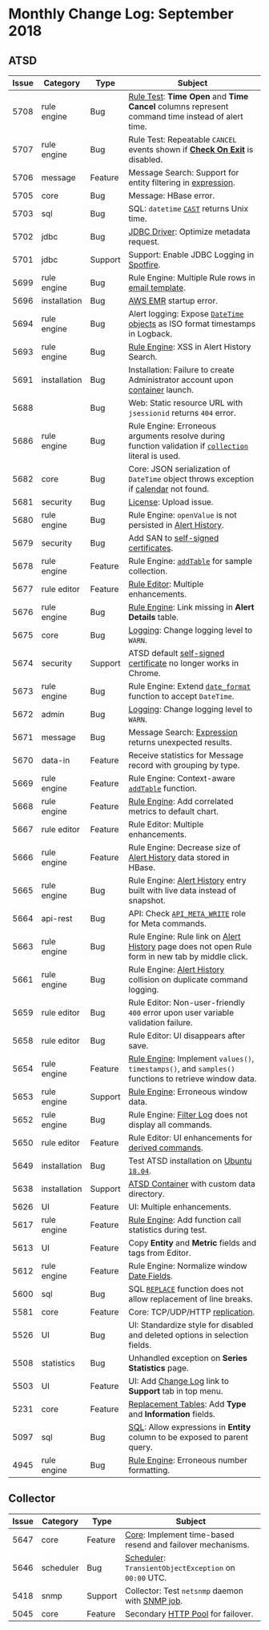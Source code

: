 # Monthly Change Log: September 2018

## ATSD

**Issue**| **Category**    | **Type**    | **Subject**
-----|-------------|---------|----------------------
|5708|rule engine|Bug|[Rule Test](../../rule-engine/README.md): **Time Open** and **Time Cancel** columns represent command time instead of alert time.|
|5707|rule engine|Bug|Rule Test: Repeatable `CANCEL` events shown if [**Check On Exit**](../../rule-engine/condition.md#check-on-exit) is disabled.|
|5706|message|Feature|Message Search: Support for entity filtering in [expression](../../administration/metric-persistence-filter.md#expression-syntax).|
|5705|core|Bug|Message: HBase error.|
|5703|sql|Bug|SQL: `datetime` [`CAST`](../../sql/README.md#cast) returns Unix time. |
|5702|jdbc|Bug|[JDBC Driver](https://github.com/axibase/atsd-jdbc#jdbc-driver): Optimize metadata request.|
|5701|jdbc|Support|Support: Enable JDBC Logging in [Spotfire](https://axibase.com/docs/atsd/integration/spotfire/).|
|5699|rule engine|Bug|Rule Engine: Multiple Rule rows in [email template](../../rule-engine/email.md).|
|5696|installation|Bug|[AWS EMR](../../installation/aws-emr-s3.md) startup error.|
|5694|rule engine|Bug|Alert logging: Expose [`DateTime` objects](../../rule-engine/object-datetime.md) as ISO format timestamps in Logback.|
|5693|rule engine|Bug|[Rule Engine](../../rule-engine/README.md): XSS in Alert History Search.|
|5691|installation|Bug|Installation: Failure to create Administrator account upon [container](../../installation/images.md) launch.|
|5688||Bug|Web: Static resource URL with `jsessionid` returns `404` error.|
|5686|rule engine|Bug|Rule Engine: Erroneous arguments resolve during function validation if [`collection`](../../administration/metric-persistence-filter.md#collection) literal is used.|
|5682|core|Bug|Core: JSON serialization of `DateTime` object throws exception if [calendar](../../rule-engine/workday-calendar.md) not found.|
|5681|security|Bug|[License](../../licensing.md): Upload issue.|
|5680|rule engine|Bug|Rule Engine: `openValue` is not persisted in [Alert History](../../rule-engine/functions-alert-history.md#alerthistory-object).|
|5679|security|Bug|Add SAN to [self-signed certificates](../../administration/ssl-self-signed.md).|
|5678|rule engine|Feature|Rule Engine: [`addTable`](../../rule-engine/functions-table.md) for sample collection.|
|5677|rule editor|Feature|[Rule Editor](../../rule-engine/README.md): Multiple enhancements.|
|5676|rule engine|Bug|[Rule Engine](../../rule-engine/README.md): Link missing in **Alert Details** table.|
|5675|core|Bug|[Logging](../../administration/logging.md): Change logging level to `WARN`.|
|5674|security|Support|ATSD default [self-signed certificate](../../administration/ssl-self-signed.md) no longer works in Chrome.|
|5673|rule engine|Bug|Rule Engine: Extend [`date_format`](../../rule-engine/functions-date.md#date_format) function to accept `DateTime`.|
|5672|admin|Bug|[Logging](../../administration/logging.md): Change logging level to `WARN`.|
|5671|message|Bug|Message Search: [Expression](../../administration/metric-persistence-filter.md#expression-syntax) returns unexpected results.|
|5670|data-in|Feature|Receive statistics for Message record with grouping by type.|
|5669|rule engine|Feature|Rule Engine: Context-aware [`addTable`](../../rule-engine/functions-table.md#addtable-for-map) function.|
|5668|rule engine|Feature|[Rule Engine](../../rule-engine/README.md): Add correlated metrics to default chart.|
|5667|rule editor|Feature|Rule Editor: Multiple enhancements.|
|5666|rule engine|Feature|Rule Engine: Decrease size of [Alert History](../../rule-engine/logging.md#logging-to-database) data stored in HBase.|
|5665|rule engine|Bug|Rule Engine: [Alert History](../../rule-engine/logging.md#logging-to-database) entry built with live data instead of snapshot.|
|5664|api-rest|Bug|API: Check [`API_META_WRITE`](../../administration/user-authorization.md#api-roles) role for Meta commands.|
|5663|rule engine|Bug|Rule Engine: Rule link on [Alert History](../../rule-engine/logging.md#logging-to-database) page does not open Rule form in new tab by middle click.|
|5661|rule engine|Bug|Rule Engine: [Alert History](../../rule-engine/logging.md#logging-to-database) collision on duplicate command logging.|
|5659|rule editor|Bug|Rule Editor: Non-user-friendly `400` error upon user variable validation failure.|
|5658|rule editor|Bug|Rule Editor: UI disappears after save.|
|5654|rule engine|Feature|[Rule Engine](../../rule-engine/README.md): Implement `values()`, `timestamps()`, and `samples()` functions to retrieve window data.|
|5653|rule engine|Support|[Rule Engine](../../rule-engine/README.md): Erroneous window data.|
|5652|rule engine|Bug|Rule Engine: [Filter Log](../../rule-engine/filters.md#filter-log) does not display all commands.|
|5650|rule editor|Feature|Rule Editor: UI enhancements for [derived commands](../../rule-engine/derived.md).|
|5649|installation|Bug|Test ATSD installation on [Ubuntu `18.04`](../../installation/packages.md#ubuntu).|
|5638|installation|Support|[ATSD Container](../../installation/images.md) with custom data directory.|
|5626|UI|Feature|UI: Multiple enhancements.|
|5617|rule engine|Feature|[Rule Engine](../../rule-engine/README.md): Add function call statistics during test.|
|5613|UI|Feature|Copy **Entity** and **Metric** fields and tags from Editor.|
|5612|rule engine|Feature|Rule Engine: Normalize window [Date Fields](../../rule-engine/window-fields.md#date-fields).|
|5600|sql|Bug|SQL [`REPLACE`](../../sql/README.md#string-functions) function does not allow replacement of line breaks.|
|5581|core|Feature|Core: TCP/UDP/HTTP [replication](../../administration/command-replication.md).|
|5526|UI|Bug|UI: Standardize style for disabled and deleted options in selection fields.|
|5508|statistics|Bug|Unhandled exception on **Series Statistics** page.|
|5503|UI|Feature|UI: Add [Change Log](../README.md) link to **Support** tab in top menu.|
|5231|core|Feature|[Replacement Tables](../../sql/examples/lookup.md#replacement-tables): Add **Type** and **Information** fields.|
|5097|sql|Bug|[SQL](../../sql/README.md): Allow expressions in **Entity** column to be exposed to parent query.|
|4945|rule engine|Bug|[Rule Engine](../../rule-engine/README.md): Erroneous number formatting.|

## Collector

**Issue**| **Category**    | **Type**    | **Subject**
-----|-------------|---------|----------------------
|5647|core|Feature|[Core](https://axibase.com/docs/axibase-collector/atsd-server-connection.html): Implement time-based resend and failover mechanisms.|
|5646|scheduler|Bug|[Scheduler](https://axibase.com/docs/axibase-collector/scheduling.html): `TransientObjectException` on `00:00` UTC.|
|5418|snmp|Support|Collector: Test `netsnmp` daemon with [SNMP job](https://axibase.com/docs/axibase-collector/jobs/snmp.html).|
|5045|core|Feature|Secondary [HTTP Pool](https://axibase.com/docs/axibase-collector/jobs/http-pool.html) for failover.|
